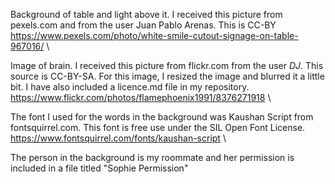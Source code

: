 Background of table and light above it. I received this picture from pexels.com and from the user Juan Pablo Arenas. This 
is CC-BY 
  https://www.pexels.com/photo/white-smile-cutout-signage-on-table-967016/ \
  
Image of brain. I received this picture from flickr.com from the user _DJ_. This source is CC-BY-SA. For this image, I resized 
the image and blurred it a little bit. I have also included a licence.md file in my repository. \
   https://www.flickr.com/photos/flamephoenix1991/8376271918 \
   
The font I used for the words in the background was Kaushan Script from fontsquirrel.com. This font is free use under the SIL 
Open Font License. \
    https://www.fontsquirrel.com/fonts/kaushan-script \
    
The person in the background is my roommate and her permission is included in a file titled "Sophie Permission" 

